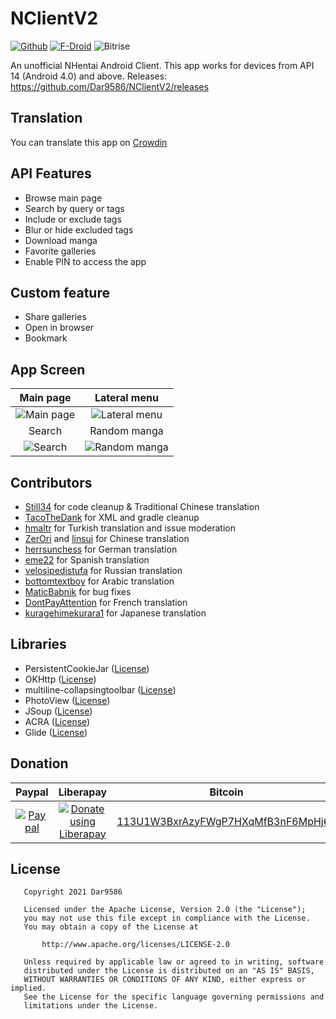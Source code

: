 # NClientV2

[![Github](https://img.shields.io/github/v/release/Dar9586/NClientV2.svg?logo=github)](https://github.com/Dar9586/NClientV2/releases/latest) [![F-Droid](https://img.shields.io/f-droid/v/com.dar.nclientv2)](https://f-droid.org/en/packages/com.dar.nclientv2/) ![Bitrise](https://img.shields.io/bitrise/0a79e29cfda80c5f?token=BrSKdUUfKb97MHigL9nA1w)

An unofficial NHentai Android Client.
This app  works for devices from API 14 (Android 4.0) and above.
Releases: <https://github.com/Dar9586/NClientV2/releases>

## Translation

You can translate this app on [Crowdin](https://crowdin.com/project/nclientv2)

## API Features

- Browse main page
- Search by query or tags
- Include or exclude tags
- Blur or hide excluded tags
- Download manga
- Favorite galleries
- Enable PIN to access the app

## Custom feature

- Share galleries
- Open in browser
- Bookmark

## App Screen

Main page|Lateral menu
:-:|:-:
![Main page](https://raw.githubusercontent.com/Dar9586/NClientV2/master/fastlane/metadata/android/en-US/images/phoneScreenshots/img1.jpg)|![Lateral menu](https://media.discordapp.net/attachments/608725424092086280/720369411030253578/Screenshot_20200610-230229_NClientV2.jpg?width=360&height=658)
Search|Random manga
![Search](https://media.discordapp.net/attachments/608725424092086280/720369411030253578/Screenshot_20200610-230229_NClientV2.jpg?width=360&height=658)|![Random manga](https://raw.githubusercontent.com/Dar9586/NClientV2/master/fastlane/metadata/android/en-US/images/phoneScreenshots/img4.jpg)

## Contributors

- [Still34](https://github.com/Still34) for code cleanup & Traditional Chinese translation
- [TacoTheDank](https://github.com/TacoTheDank) for XML and gradle cleanup
- [hmaltr](https://github.com/hmaltr) for Turkish translation and issue moderation
- [ZerOri](https://github.com/ZerOri) and [linsui](https://github.com/linsui) for Chinese translation
- [herrsunchess](https://github.com/herrsunchess) for German translation
- [eme22](https://github.com/herrsunchess) for Spanish translation
- [velosipedistufa](https://github.com/velosipedistufa) for Russian translation
- [bottomtextboy](https://github.com/bottomtextboy) for Arabic translation
- [MaticBabnik](https://github.com/MaticBabnik) for bug fixes
- [DontPayAttention](https://github.com/DontPayAttention) for French translation
- [kuragehimekurara1](https://github.com/kuragehimekurara1) for Japanese translation



## Libraries

- PersistentCookieJar ([License](https://github.com/franmontiel/PersistentCookieJar/blob/master/LICENSE.txt))
- OKHttp ([License](https://github.com/square/okhttp/blob/master/LICENSE.txt))
- multiline-collapsingtoolbar ([License](https://github.com/opacapp/multiline-collapsingtoolbar/blob/master/LICENSE))
- PhotoView ([License](https://github.com/chrisbanes/PhotoView/blob/master/LICENSE))
- JSoup ([License](https://github.com/jhy/jsoup/blob/master/LICENSE))
- ACRA ([License](https://github.com/ACRA/acra/blob/master/LICENSE))
- Glide ([License](https://github.com/bumptech/glide/blob/master/LICENSE))

## Donation

Paypal|Liberapay|Bitcoin
:-:|:-:|:-:
[![Paypal](https://www.paypalobjects.com/en_US/i/btn/btn_donate_SM.gif)](https://www.paypal.com/cgi-bin/webscr?cmd=_s-xclick&hosted_button_id=CVMR2STUSVE6U)|[![Donate using Liberapay](https://liberapay.com/assets/widgets/donate.svg)](https://liberapay.com/Dar9586/donate)|[113U1W3BxrAzyFWgP7HXqMfB3nF6MpHj6p](https://www.blockchain.com/btc/address/113U1W3BxrAzyFWgP7HXqMfB3nF6MpHj6p)

## License

```text
   Copyright 2021 Dar9586

   Licensed under the Apache License, Version 2.0 (the "License");
   you may not use this file except in compliance with the License.
   You may obtain a copy of the License at

       http://www.apache.org/licenses/LICENSE-2.0

   Unless required by applicable law or agreed to in writing, software
   distributed under the License is distributed on an "AS IS" BASIS,
   WITHOUT WARRANTIES OR CONDITIONS OF ANY KIND, either express or implied.
   See the License for the specific language governing permissions and
   limitations under the License.
```
